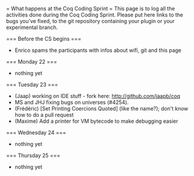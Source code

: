 = What happens at the Coq Coding Sprint =
This page is to log all the activities done during the Coq Coding Sprint.  Please put here links to the bugs you've fixed, to the git repository containing your plugin or your experimental branch.

=== Before the CS begins ===
* Enrico spams the participants with infos about wifi, git and this page

=== Monday 22 ===
* nothing yet

=== Tuesday 23 ===
 * (Jaap) working on IDE stuff - fork here: http://github.com/jaapb/coq
 * MS and JHJ fixing bugs on universes (#4254).
 * (Frédéric) [Set Printing Coercions Quoted] (like the name?); don't know how to do a pull request
 * (Maxime) Add a printer for VM bytecode to make debugging easier

=== Wednesday 24 ===
* nothing yet

=== Thursday 25 ===
* nothing yet

